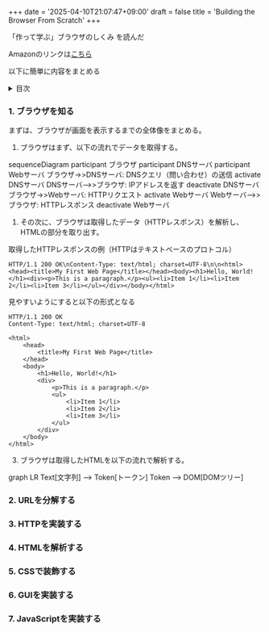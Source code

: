 +++
date = '2025-04-10T21:07:47+09:00'
draft = false
title = 'Building the Browser From Scratch'
+++

「作って学ぶ」ブラウザのしくみ を読んだ

Amazonのリンクは[こちら](https://www.amazon.co.jp/dp/4297145464?ref=ppx_yo2ov_dt_b_fed_asin_title)

以下に簡単に内容をまとめる

<details>
<summary>目次</summary>

- [1. ブラウザを知る](#1-ブラウザを知る)
- [2. URLを分解する](#2-urlを分解する)
- [3. HTTPを実装する](#3-httpを実装する)
- [4. HTMLを解析する](#4-htmlを解析する)
- [5. CSSで装飾する](#5-cssで装飾する)
- [6. GUIを実装する](#6-guiを実装する)
- [7. JavaScriptを実装する](#7-javascriptを実装する)

</details>

### 1. ブラウザを知る
まずは、ブラウザが画面を表示するまでの全体像をまとめる。

1. ブラウザはまず、以下の流れでデータを取得する。
<div class="mermaid">
sequenceDiagram
    participant ブラウザ
    participant DNSサーバ
    participant Webサーバ
    ブラウザ->>DNSサーバ: DNSクエリ（問い合わせ）の送信
    activate DNSサーバ
    DNSサーバ-->>ブラウザ: IPアドレスを返す
    deactivate DNSサーバ
    ブラウザ->>Webサーバ: HTTPリクエスト
    activate Webサーバ
    Webサーバ-->>ブラウザ: HTTPレスポンス
    deactivate Webサーバ
</div>

1. その次に、ブラウザは取得したデータ（HTTPレスポンス）を解析し、HTMLの部分を取り出す。

取得したHTTPレスポンスの例（HTTPはテキストベースのプロトコル）
```
HTTP/1.1 200 OK\nContent-Type: text/html; charset=UTF-8\n\n<html><head><title>My First Web Page</title></head><body><h1>Hello, World!</h1><div><p>This is a paragraph.</p><ul><li>Item 1</li><li>Item 2</li><li>Item 3</li></ul></div></body></html>
```

見やすいようにすると以下の形式となる
```
HTTP/1.1 200 OK
Content-Type: text/html; charset=UTF-8

<html>
    <head>
        <title>My First Web Page</title>
    </head>
    <body>
        <h1>Hello, World!</h1>
        <div>
            <p>This is a paragraph.</p>
            <ul>
                <li>Item 1</li>
                <li>Item 2</li>
                <li>Item 3</li>
            </ul>
        </div>
    </body>
</html>
```

3. ブラウザは取得したHTMLを以下の流れで解析する。

<div class="mermaid">
graph LR
    Text[文字列] --> Token[トークン]
    Token --> DOM[DOMツリー]
</div>


### 2. URLを分解する

### 3. HTTPを実装する

### 4. HTMLを解析する

### 5. CSSで装飾する

### 6. GUIを実装する

### 7. JavaScriptを実装する



